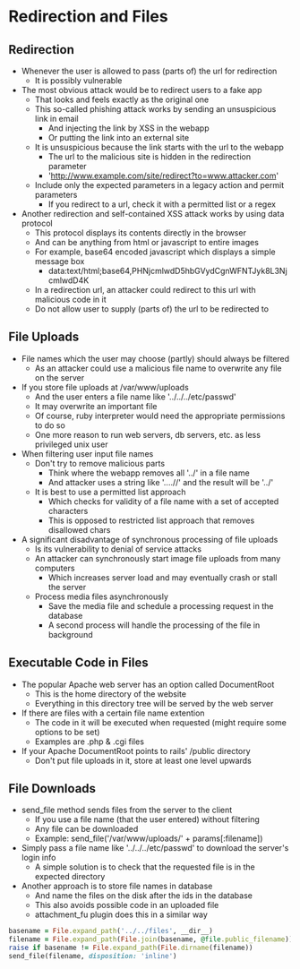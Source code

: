 # Redirection and Files

## Redirection

-   Whenever the user is allowed to pass (parts of) the url for redirection
    -   It is possibly vulnerable
-   The most obvious attack would be to redirect users to a fake app
    -   That looks and feels exactly as the original one
    -   This so-called phishing attack works by sending an unsuspicious link in email
        -   And injecting the link by XSS in the webapp
        -   Or putting the link into an external site
    -   It is unsuspicious because the link starts with the url to the webapp
        -   The url to the malicious site is hidden in the redirection parameter
        -   'http://www.example.com/site/redirect?to=www.attacker.com'
    -   Include only the expected parameters in a legacy action and permit parameters
        -   If you redirect to a url, check it with a permitted list or a regex
-   Another redirection and self-contained XSS attack works by using data protocol
    -   This protocol displays its contents directly in the browser
    -   And can be anything from html or javascript to entire images
    -   For example, base64 encoded javascript which displays a simple message box
        -   data:text/html;base64,PHNjcmlwdD5hbGVydCgnWFNTJyk8L3NjcmlwdD4K
    -   In a redirection url, an attacker could redirect to this url with malicious code in it
    -   Do not allow user to supply (parts of) the url to be redirected to

## File Uploads

-   File names which the user may choose (partly) should always be filtered
    -   As an attacker could use a malicious file name to overwrite any file on the server
-   If you store file uploads at /var/www/uploads
    -   And the user enters a file name like '../../../etc/passwd'
    -   It may overwrite an important file
    -   Of course, ruby interpreter would need the appropriate permissions to do so
    -   One more reason to run web servers, db servers, etc. as less privileged unix user
-   When filtering user input file names
    -   Don't try to remove malicious parts
        -   Think where the webapp removes all '../' in a file name
        -   And attacker uses a string like '....//' and the result will be '../'
    -   It is best to use a permitted list approach
        -   Which checks for validity of a file name with a set of accepted characters
        -   This is opposed to restricted list approach that removes disallowed chars
-   A significant disadvantage of synchronous processing of file uploads
    -   Is its vulnerability to denial of service attacks
    -   An attacker can synchronously start image file uploads from many computers
        -   Which increases server load and may eventually crash or stall the server
    -   Process media files asynchronously
        -   Save the media file and schedule a processing request in the database
        -   A second process will handle the processing of the file in background

## Executable Code in Files

-   The popular Apache web server has an option called DocumentRoot
    -   This is the home directory of the website
    -   Everything in this directory tree will be served by the web server
-   If there are files with a certain file name extention
    -   The code in it will be executed when requested (might require some options to be set)
    -   Examples are .php & .cgi files
-   If your Apache DocumentRoot points to rails' /public directory
    -   Don't put file uploads in it, store at least one level upwards

## File Downloads

-   send_file method sends files from the server to the client
    -   If you use a file name (that the user entered) without filtering
    -   Any file can be downloaded
    -   Example: send_file('/var/www/uploads/' + params[:filename])
-   Simply pass a file name like '../../../etc/passwd' to download the server's login info
    -   A simple solution is to check that the requested file is in the expected directory
-   Another approach is to store file names in database
    -   And name the files on the disk after the ids in the database
    -   This also avoids possible code in an uploaded file
    -   attachment_fu plugin does this in a similar way

```rb
basename = File.expand_path('../../files', __dir__)
filename = File.expand_path(File.join(basename, @file.public_filename))
raise if basename != File.expand_path(File.dirname(filename))
send_file(filename, disposition: 'inline')
```
